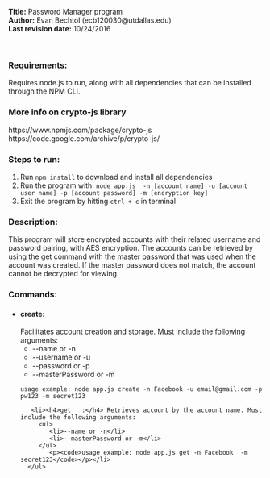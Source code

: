 <div>
   <p><strong>Title:</strong> Password Manager program</br>
   <strong>Author:</strong> Evan Bechtol (ecb120030@utdallas.edu)</br>
   <strong>Last revision date:</strong> 10/24/2016</p></br>
      
</div>
<div>
   <h3>Requirements:</h3><p>Requires node.js to run, along with all dependencies that can be installed through the NPM CLI.</p>
   <h3>More info on crypto-js library</h3><p>https://www.npmjs.com/package/crypto-js<br/>https://code.google.com/archive/p/crypto-js/</p>
   <h3>Steps to run:</h3>
       <div>
         <ol>
            <li>Run <code>npm install</code>  to download and install all dependencies</li>
            <li>Run the program with: <code>node app.js <command> -n [account name] -u [account user name] -p [account password] -m [encryption key]</code></li>
            <li>Exit the program by hitting <code>ctrl + c</code> in terminal</li>
         </ol>
      </div>
        
   <h3>Description:</h3> <p>This program will store encrypted accounts with their related username and password pairing, with
        AES encryption. The accounts can be retrieved by using the get command with the master password that was used
        when the account was created. If the master password does not match, the account cannot be decrypted for viewing.</p>
     
   <h3>Commands:</h3>
      <ul>
         <li><h4>create:</h4> Facilitates account creation and storage. Must include the following arguments:
            <ul>
               <li>--name or -n</li>
               <li>--username or -u</li>
               <li>--password or -p</li>
               <li>--masterPassword or -m</li>
            </ul>
            <p><code>usage example: node app.js create -n Facebook -u email@gmail.com -p pw123 -m secret123</code></p></li>
            
       <li><h4>get   :</h4> Retrieves account by the account name. Must include the following arguments:
         <ul>
            <li>--name or -n</li>
            <li>--masterPassword or -m</li>
         </ul>
            <p><code>usage example: node app.js get -n Facebook  -m secret123</code></p></li>
      </ul>
       
</div>
